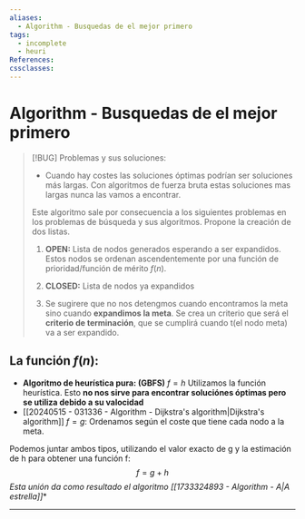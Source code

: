 ```yaml
---
aliases:
  - Algorithm - Busquedas de el mejor primero
tags:
  - incomplete
  - heuri
References: 
cssclasses:
---
```

# Algorithm - Busquedas de el mejor primero


> [!BUG] Problemas y sus soluciones: 
> +  Cuando hay costes las soluciones óptimas podrían ser soluciones más largas. Con algoritmos de fuerza bruta estas soluciones mas largas nunca las vamos a encontrar. 
> 
> Este algoritmo sale por consecuencia a los siguientes problemas en los problemas de búsqueda y sus algoritmos. Propone la creación de dos listas.
> 
> 1. **OPEN:** Lista de nodos generados esperando a ser expandidos. Estos nodos se ordenan ascendentemente por una función de prioridad/función de mérito $f(n)$. 
>    
> 2. **CLOSED:** Lista de nodos ya expandidos
> 3. Se sugirere que no nos detengmos cuando encontramos la meta sino cuando **expandimos la meta**. Se crea un criterio que será el **criterio de terminación**, que se cumplirá cuando t(el nodo meta) va a ser expandido.

## La función $f(n)$: 
+ **Algoritmo de heurística pura: (GBFS)** $f = h$ 
  Utilizamos la función heurística. Esto **no nos sirve para encontrar soluciónes óptimas pero se utiliza debido a su valocidad**
+ [[20240515 - 031336 - Algorithm - Dijkstra's algorithm|Dijkstra's algorithm]] $f = g$: Ordenamos según el coste que tiene cada nodo a la meta. 

Podemos juntar ambos tipos, utilizando el valor exacto de g y la estimación de h para obtener una función f: 
$$
f = g + h
$$
**Esta unión da como resultado el algoritmo [[1733324893 - Algorithm - A*|A estrella]]**







***